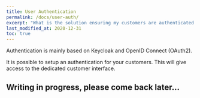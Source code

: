 ```yaml
---
title: User Authentication
permalink: /docs/user-auth/
excerpt: "What is the solution ensuring my customers are authenticated when accessing their interface ?"
last_modified_at: 2020-12-31
toc: true
---
```


Authentication is mainly based on Keycloak and OpenID Connect (OAuth2). 

It is possible to setup an authentication for your customers. This will give access to the dedicated customer interface.

## Writing in progress, please come back later...

